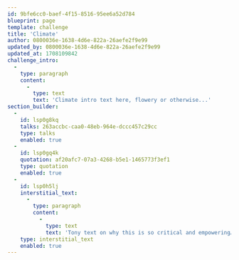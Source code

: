```yaml
---
id: 9bfe6cc0-baef-4f15-8516-95ee6a52d784
blueprint: page
template: challenge
title: 'Climate'
author: 0800036e-1638-4d6e-822a-26aefe2f9e99
updated_by: 0800036e-1638-4d6e-822a-26aefe2f9e99
updated_at: 1708109842
challenge_intro:
  -
    type: paragraph
    content:
      -
        type: text
        text: 'Climate intro text here, flowery or otherwise...'
section_builder:
  -
    id: lsp0g8kq
    talks: 263accbc-caa0-48eb-964e-dccc457c29cc
    type: talks
    enabled: true
  -
    id: lsp0gq4k
    quotation: af20afc7-07a3-4268-b5e1-1465773f3ef1
    type: quotation
    enabled: true
  -
    id: lsp0h5lj
    interstitial_text:
      -
        type: paragraph
        content:
          -
            type: text
            text: 'Tony text on why this is so critical and empowering…'
    type: interstitial_text
    enabled: true
---
```

